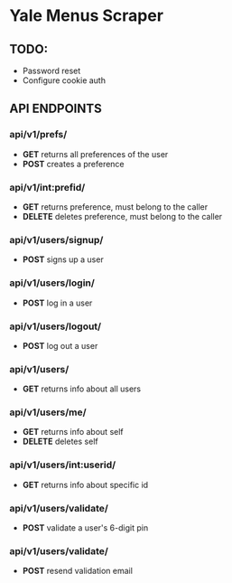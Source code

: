 # Yale Menus Scraper

## **TODO:**
- Password reset
- Configure cookie auth

## **API ENDPOINTS**

### **api/v1/prefs/**
+ __GET__ returns all preferences of the user
+ __POST__ creates a preference
### **api/v1/int:prefid/**
+ __GET__ returns preference, must belong to the caller
+ __DELETE__ deletes preference, must belong to the caller
### **api/v1/users/signup/**
+ __POST__ signs up a user
### **api/v1/users/login/**
+ __POST__ log in a user
### **api/v1/users/logout/**
+ __POST__ log out a user
### **api/v1/users/**
+ __GET__ returns info about all users
### **api/v1/users/me/**
+ __GET__ returns info about self
+ __DELETE__ deletes self
### **api/v1/users/int:userid/**
+ __GET__ returns info about specific id
### **api/v1/users/validate/**
+ __POST__ validate a user's 6-digit pin
### **api/v1/users/validate/**
+ __POST__ resend validation email